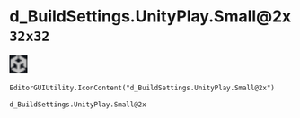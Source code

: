 # d_BuildSettings.UnityPlay.Small@2x `32x32`
<img src="/img/d_BuildSettings.UnityPlay.Small.png" width=32 height=32>

``` CSharp
EditorGUIUtility.IconContent("d_BuildSettings.UnityPlay.Small@2x")
```
```
d_BuildSettings.UnityPlay.Small@2x
```
